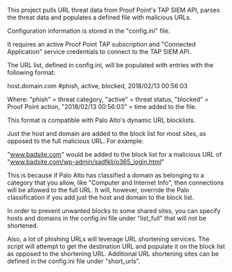 This project pulls URL threat data from Proof Point's TAP SIEM API, parses the threat data and populates a defined file with malicious URLs.

Configuration information is stored in the "config.ini" file.

It requires an active Proof Point TAP subscription and "Connected Application" service credentials to connect to the TAP SIEM API.

The URL list, defined in config.ini, will be populated with entries with the following format:

host.domain.com   #phish, active, blocked, 2018/02/13 00:56:03

Where:
"phish" = threat category, 
"active" = threat status, 
"blocked" = Proof Point action, 
"2018/02/13 00:56:03" = time added to the file.

This format is compatible with Palo Alto's dynamic URL blocklists.

Just the host and domain are added to the block list for most sites, as opposed to the full malicious URL. For example:

"www.badsite.com" would be added to the block list for a malicious URL of "www.badsite.com/wp-admin/sadfklj/o365_login.html"

This is because if Palo Alto has classified a domain as belonging to a category that you allow, like "Computer and Internet Info", then connections will be allowed to the full URL. It will, however, override the Palo classification if you add just the host and domain to the block list.

In order to prevent unwanted blocks to some shared sites, you can specify hosts and domains in the config.ini file under "list_full" that will not be shortened.

Also, a lot of phishing URLs will leverage URL shortening services. The script will attempt to get the destination URL and populate it on the block list as opposed to the shortening URL. Additional URL shortening sites can be defined in the config.ini file under "short_urls".
